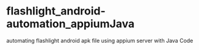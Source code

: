 # flashlight_android-automation_appiumJava
automating flashlight android apk file using appium server with Java Code 
